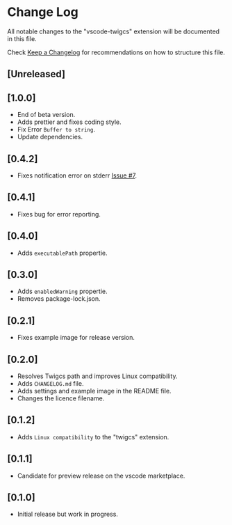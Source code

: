 # Change Log

All notable changes to the "vscode-twigcs" extension will be documented in this file.

Check [Keep a Changelog](http://keepachangelog.com/) for recommendations on how to structure this file.

## [Unreleased]

## [1.0.0]

- End of beta version.
- Adds prettier and fixes coding style.
- Fix Error `Buffer to string`.
- Update dependencies.

## [0.4.2]

- Fixes notification error on stderr [Issue #7](https://github.com/Cerzat43/vscode-twigcs/issues/7).

## [0.4.1]

- Fixes bug for error reporting.

## [0.4.0]

- Adds `executablePath` propertie.

## [0.3.0]

- Adds `enabledWarning` propertie.
- Removes package-lock.json.

## [0.2.1]

- Fixes example image for release version.

## [0.2.0]

- Resolves Twigcs path and improves Linux compatibility.
- Adds `CHANGELOG.md` file.
- Adds settings and example image in the README file.
- Changes the licence filename.

## [0.1.2]

- Adds `Linux compatibility` to the "twigcs" extension.

## [0.1.1]

- Candidate for preview release on the vscode marketplace.

## [0.1.0]

- Initial release but work in progress.
